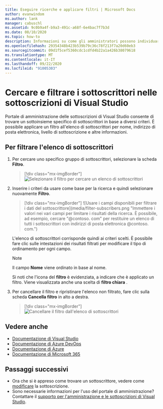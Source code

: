 ```yaml
---
title: Eseguire ricerche e applicare filtri | Microsoft Docs
author: evanwindom
ms.author: lank
manager: cabuschl
ms.assetid: 9c0b9a4f-b9a3-491c-a68f-6e4bac7f7b3d
ms.date: 08/10/2020
ms.topic: how-to
description: Informazioni su come gli amministratori possono individuare singoli sottoscrittori o gruppi nel portale di amministrazione.
ms.openlocfilehash: 29354348b423b539b79c36c78f213f7a20d60eb3
ms.sourcegitcommit: 09d1f5cef5360cdc1cdfd4b22a1a426b38079618
ms.translationtype: MT
ms.contentlocale: it-IT
ms.lasthandoff: 09/22/2020
ms.locfileid: "91005303"
---
```

# <a name="search-and-filter-subscribers-in-visual-studio-subscriptions"></a>Cercare e filtrare i sottoscrittori nelle sottoscrizioni di Visual Studio
Portale di amministrazione delle sottoscrizioni di Visual Studio consente di trovare un sottoinsieme specifico di sottoscrittori in base a diversi criteri. È possibile applicare un filtro all'elenco di sottoscrittori per nome, indirizzo di posta elettronica, livello di sottoscrizione e altre informazioni.

## <a name="to-filter-the-subscriber-list"></a>Per filtrare l'elenco di sottoscrittori
1. Per cercare uno specifico gruppo di sottoscrittori, selezionare la scheda **Filtro**.
   > [!div class="mx-imgBorder"]
   > ![Selezionare il filtro per cercare un elenco di sottoscrittori](_img/search-filter/filter-list.png "Fare clic su filtro per immettere i criteri per limitare le sottoscrizioni visualizzate.")

2. Inserire i criteri da usare come base per la ricerca e quindi selezionare nuovamente **Filtro**.
   > [!div class="mx-imgBorder"]
   > ![Usare i campi disponibili per filtrare i dati del sottoscrittore](media/filter-subscribers.png "Immettere i valori nei vari campi per limitare i risultati della ricerca. È possibile, ad esempio, cercare "@contoso. com" per restituire un elenco di tutti i sottoscrittori con indirizzi di posta elettronica @contoso. com.")

   L'elenco di sottoscrittori corrisponde quindi ai criteri scelti.  È possibile fare clic sulle intestazioni dei risultati filtrati per modificare il tipo di ordinamento per ogni campo.  
   > [!NOTE]
   > Il campo **Nome** viene ordinato in base al nome.

   Si noti che l'icona del **filtro** è evidenziata, a indicare che è applicato un filtro.  Viene visualizzata anche una scelta di **filtro chiara** . 

3. Per cancellare il filtro e ripristinare l'elenco non filtrato, fare clic sulla scheda **Cancella filtro** in alto a destra. 
   > [!div class="mx-imgBorder"]
   > ![Cancellare il filtro dall'elenco di sottoscrittori](_img/search-filter/clear-filter.png "Fare clic su Cancella filtro per rimuovere il filtro e riprendere la visualizzazione di tutte le sottoscrizioni assegnate.")


## <a name="see-also"></a>Vedere anche
- [Documentazione di Visual Studio](/visualstudio/)
- [Documentazione di Azure DevOps](/azure/devops/)
- [Documentazione di Azure](/azure/)
- [Documentazione di Microsoft 365](/microsoft-365/)


## <a name="next-steps"></a>Passaggi successivi
- Ora che si è appreso come trovare un sottoscrittore, vedere come [modificare](edit-license.md) la sottoscrizione.
- Sono necessarie informazioni per l'uso del portale di amministrazione?  Contattare il [supporto per l'amministrazione e le sottoscrizioni di Visual Studio](https://visualstudio.microsoft.com/support/support-overview-vs).